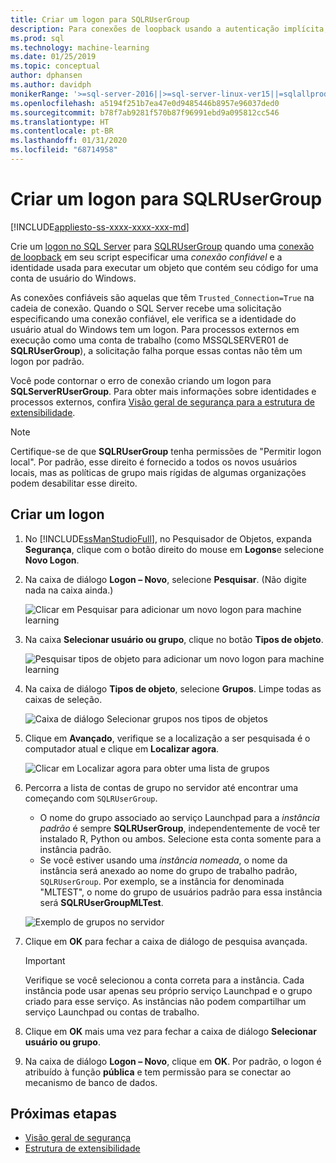 ```yaml
---
title: Criar um logon para SQLRUserGroup
description: Para conexões de loopback usando a autenticação implícita, crie um logon no SQL Server para SQLRUserGroup, para que uma conta de trabalho possa fazer logon no servidor, para conversão de identidade de volta para o usuário de chamada.
ms.prod: sql
ms.technology: machine-learning
ms.date: 01/25/2019
ms.topic: conceptual
author: dphansen
ms.author: davidph
monikerRange: '>=sql-server-2016||>=sql-server-linux-ver15||=sqlallproducts-allversions'
ms.openlocfilehash: a5194f251b7ea47e0d9485446b8957e96037ded0
ms.sourcegitcommit: b78f7ab9281f570b87f96991ebd9a095812cc546
ms.translationtype: HT
ms.contentlocale: pt-BR
ms.lasthandoff: 01/31/2020
ms.locfileid: "68714958"
---
```

# <a name="create-a-login-for-sqlrusergroup"></a>Criar um logon para SQLRUserGroup
[!INCLUDE[appliesto-ss-xxxx-xxxx-xxx-md](../../includes/appliesto-ss-xxxx-xxxx-xxx-md.md)]

Crie um [logon no SQL Server](https://docs.microsoft.com/sql/relational-databases/security/authentication-access/create-a-login) para [SQLRUserGroup](../concepts/security.md#sqlrusergroup) quando uma [conexão de loopback](../../advanced-analytics/concepts/security.md#implied-authentication) em seu script especificar uma *conexão confiável* e a identidade usada para executar um objeto que contém seu código for uma conta de usuário do Windows.

As conexões confiáveis são aquelas que têm `Trusted_Connection=True` na cadeia de conexão. Quando o SQL Server recebe uma solicitação especificando uma conexão confiável, ele verifica se a identidade do usuário atual do Windows tem um logon. Para processos externos em execução como uma conta de trabalho (como MSSQLSERVER01 de **SQLRUserGroup**), a solicitação falha porque essas contas não têm um logon por padrão.

Você pode contornar o erro de conexão criando um logon para **SQLServerRUserGroup**. Para obter mais informações sobre identidades e processos externos, confira [Visão geral de segurança para a estrutura de extensibilidade](../concepts/security.md).

> [!Note]
> Certifique-se de que **SQLRUserGroup** tenha permissões de "Permitir logon local". Por padrão, esse direito é fornecido a todos os novos usuários locais, mas as políticas de grupo mais rígidas de algumas organizações podem desabilitar esse direito.

## <a name="create-a-login"></a>Criar um logon

1. No [!INCLUDE[ssManStudioFull](../../includes/ssmanstudiofull-md.md)], no Pesquisador de Objetos, expanda **Segurança**, clique com o botão direito do mouse em **Logons**e selecione **Novo Logon**.

2. Na caixa de diálogo **Logon – Novo**, selecione **Pesquisar**. (Não digite nada na caixa ainda.)
    
     ![Clicar em Pesquisar para adicionar um novo logon para machine learning](media/implied-auth-login1.png "Clicar em Pesquisar para adicionar um novo logon para machine learning")

3. Na caixa **Selecionar usuário ou grupo**, clique no botão **Tipos de objeto**.

     ![Pesquisar tipos de objeto para adicionar um novo logon para machine learning](media/implied-auth-login2.png "Pesquisar tipos de objeto para adicionar um novo logon para machine learning")

4. Na caixa de diálogo **Tipos de objeto**, selecione **Grupos**. Limpe todas as caixas de seleção.

     ![Caixa de diálogo Selecionar grupos nos tipos de objetos](media/implied-auth-login3.png "Caixa de diálogo Selecionar grupos nos tipos de objetos")

4. Clique em **Avançado**, verifique se a localização a ser pesquisada é o computador atual e clique em **Localizar agora**.

     ![Clicar em Localizar agora para obter uma lista de grupos](media/implied-auth-login4.png "Clicar em Localizar agora para obter uma lista de grupos")

5. Percorra a lista de contas de grupo no servidor até encontrar uma começando com `SQLRUserGroup`.
    
    + O nome do grupo associado ao serviço Launchpad para a _instância padrão_ é sempre **SQLRUserGroup**, independentemente de você ter instalado R, Python ou ambos. Selecione esta conta somente para a instância padrão.
    + Se você estiver usando uma _instância nomeada_, o nome da instância será anexado ao nome do grupo de trabalho padrão, `SQLRUserGroup`. Por exemplo, se a instância for denominada "MLTEST", o nome do grupo de usuários padrão para essa instância será **SQLRUserGroupMLTest**.
 
    ![Exemplo de grupos no servidor](media/implied-auth-login5.png "Exemplo de grupos no servidor")
   
5. Clique em **OK** para fechar a caixa de diálogo de pesquisa avançada.

    > [!IMPORTANT]
    > Verifique se você selecionou a conta correta para a instância. Cada instância pode usar apenas seu próprio serviço Launchpad e o grupo criado para esse serviço. As instâncias não podem compartilhar um serviço Launchpad ou contas de trabalho.

6. Clique em **OK** mais uma vez para fechar a caixa de diálogo **Selecionar usuário ou grupo**.

7. Na caixa de diálogo **Logon – Novo**, clique em **OK**. Por padrão, o logon é atribuído à função **pública** e tem permissão para se conectar ao mecanismo de banco de dados.

## <a name="next-steps"></a>Próximas etapas

+ [Visão geral de segurança](../concepts/security.md)
+ [Estrutura de extensibilidade](../concepts/extensibility-framework.md)
